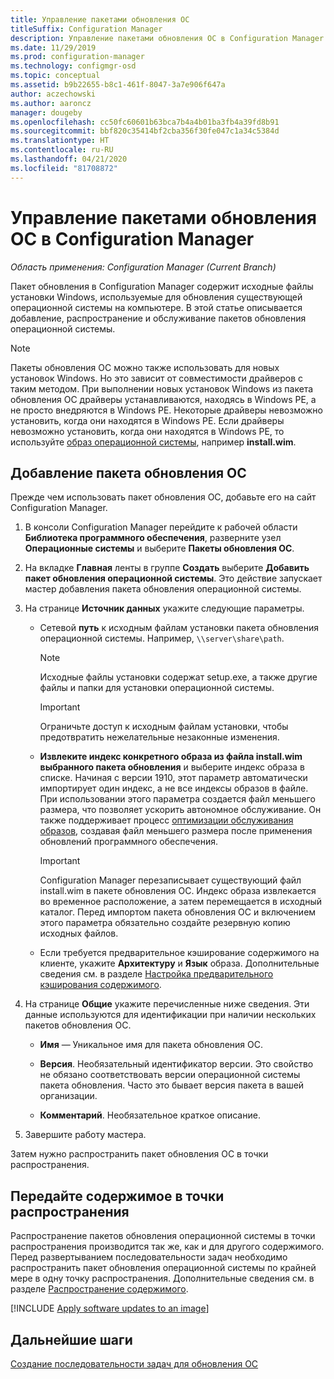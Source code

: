 ```yaml
---
title: Управление пакетами обновления ОС
titleSuffix: Configuration Manager
description: Управление пакетами обновления ОС в Configuration Manager.
ms.date: 11/29/2019
ms.prod: configuration-manager
ms.technology: configmgr-osd
ms.topic: conceptual
ms.assetid: b9b22655-b8c1-461f-8047-3a7e906f647a
author: aczechowski
ms.author: aaroncz
manager: dougeby
ms.openlocfilehash: cc50fc60601b63bca7b4a4b01ba3fb4a39fd8b91
ms.sourcegitcommit: bbf820c35414bf2cba356f30fe047c1a34c5384d
ms.translationtype: HT
ms.contentlocale: ru-RU
ms.lasthandoff: 04/21/2020
ms.locfileid: "81708872"
---
```

# <a name="manage-os-upgrade-packages-with-configuration-manager"></a>Управление пакетами обновления ОС в Configuration Manager

*Область применения: Configuration Manager (Current Branch)*

Пакет обновления в Configuration Manager содержит исходные файлы установки Windows, используемые для обновления существующей операционной системы на компьютере. В этой статье описывается добавление, распространение и обслуживание пакетов обновления операционной системы.

> [!NOTE]
> Пакеты обновления ОС можно также использовать для новых установок Windows. Но это зависит от совместимости драйверов с таким методом. При выполнении новых установок Windows из пакета обновления ОС драйверы устанавливаются, находясь в Windows PE, а не просто внедряются в Windows PE. Некоторые драйверы невозможно установить, когда они находятся в Windows PE. Если драйверы невозможно установить, когда они находятся в Windows PE, то используйте [образ операционной системы](manage-operating-system-images.md), например **install.wim**.

## <a name="add-an-os-upgrade-package"></a><a name="BKMK_AddOSUpgradePkgs"></a> Добавление пакета обновления ОС  

Прежде чем использовать пакет обновления ОС, добавьте его на сайт Configuration Manager.

1. В консоли Configuration Manager перейдите к рабочей области **Библиотека программного обеспечения**, разверните узел **Операционные системы** и выберите **Пакеты обновления ОС**.  

2. На вкладке **Главная** ленты в группе **Создать** выберите **Добавить пакет обновления операционной системы**. Это действие запускает мастер добавления пакета обновления операционной системы.  

3. На странице **Источник данных** укажите следующие параметры.

    - Сетевой **путь** к исходным файлам установки пакета обновления операционной системы. Например, `\\server\share\path`.  

        > [!NOTE]  
        >  Исходные файлы установки содержат setup.exe, а также другие файлы и папки для установки операционной системы.  

        > [!IMPORTANT]  
        >  Ограничьте доступ к исходным файлам установки, чтобы предотвратить нежелательные незаконные изменения.  

    - **Извлеките индекс конкретного образа из файла install.wim выбранного пакета обновления** и выберите индекс образа в списке.<!--4931110--> Начиная с версии 1910, этот параметр автоматически импортирует один индекс, а не все индексы образов в файле. При использовании этого параметра создается файл меньшего размера, что позволяет ускорить автономное обслуживание. Он также поддерживает процесс [оптимизации обслуживания образов](#bkmk_resetbase), создавая файл меньшего размера после применения обновлений программного обеспечения.  

        > [!IMPORTANT]  
        > Configuration Manager перезаписывает существующий файл install.wim в пакете обновления ОС. Индекс образа извлекается во временное расположение, а затем перемещается в исходный каталог. Перед импортом пакета обновления ОС и включением этого параметра обязательно создайте резервную копию исходных файлов.

    - Если требуется предварительное кэширование содержимого на клиенте, укажите **Архитектуру** и **Язык** образа. Дополнительные сведения см. в разделе [Настройка предварительного кэширования содержимого](../deploy-use/configure-precache-content.md).  

4. На странице **Общие** укажите перечисленные ниже сведения. Эти данные используются для идентификации при наличии нескольких пакетов обновления ОС.  

    - **Имя** — Уникальное имя для пакета обновления ОС.  

    - **Версия**. Необязательный идентификатор версии. Это свойство не обязано соответствовать версии операционной системы пакета обновления. Часто это бывает версия пакета в вашей организации.  

    - **Комментарий**. Необязательное краткое описание.  

5. Завершите работу мастера.  

Затем нужно распространить пакет обновления ОС в точки распространения.  

## <a name="distribute-content-to-a-distribution-point"></a><a name="BKMK_Distribute"></a> Передайте содержимое в точки распространения  

Распространение пакетов обновления операционной системы в точки распространения производится так же, как и для другого содержимого. Перед развертыванием последовательности задач необходимо распространить пакет обновления операционной системы по крайней мере в одну точку распространения. Дополнительные сведения см. в разделе [Распространение содержимого](../../core/servers/deploy/configure/deploy-and-manage-content.md#bkmk_distribute).  

[!INCLUDE [Apply software updates to an image](includes/wim-apply-updates.md)]

## <a name="next-steps"></a>Дальнейшие шаги

[Создание последовательности задач для обновления ОС](../deploy-use/create-a-task-sequence-to-upgrade-an-operating-system.md)
